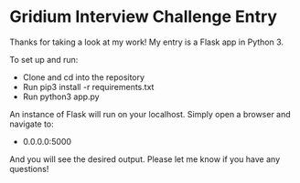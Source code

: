# Gridium Interview Challenge Entry

Thanks for taking a look at my work! My entry is a Flask app in Python 3.

To set up and run:
- Clone and cd into the repository
- Run pip3 install -r requirements.txt
- Run python3 app.py

An instance of Flask will run on your localhost. Simply open a browser and navigate to:

- 0.0.0.0:5000

And you will see the desired output. Please let me know if you have any questions!

